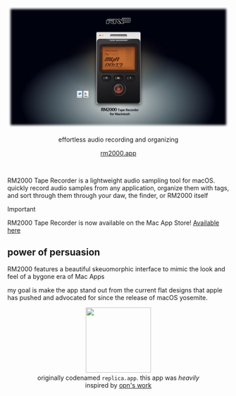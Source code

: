 <div align="center">
<img src="https://raw.githubusercontent.com/marceloexc/RM2000TapeRecorder/refs/heads/master/Images/Header.webp" width="700">
<p>effortless audio recording and organizing</p>
<p><a href="https://rm2000.app">rm2000.app</a></p>
</div>

<br>

RM2000 Tape Recorder is a lightweight audio sampling tool for macOS. quickly record audio samples from any application, organize them with tags, and sort through them through your daw, the finder, or RM2000 itself

> [!IMPORTANT]
>
> RM2000 Tape Recorder is now available on the Mac App Store! [Available here](https://apps.apple.com/us/app/rm2000-tape-recorder/id6742876939)

## power of persuasion

RM2000 features a beautiful skeuomorphic interface to mimic the look and feel of a bygone era of Mac Apps

my goal is make the app stand out from the current flat designs that apple has pushed and advocated for since the release of macOS yosemite.

<div align="center">
<figure>
<img src="https://upload.wikimedia.org/wikipedia/en/6/6c/Replica_%28Front_Cover%29.png" width="148" height="148" style="margin: 0 10px">
<br>
<figcaption>originally codenamed <code>replica.app</code>. this app was <i>heavily</i> inspired by <a href="https://www.youtube.com/watch?v=PU0g45uEI84">opn's work</a></figcaption>
</figure>
</div>

